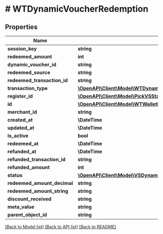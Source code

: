 # # WTDynamicVoucherRedemption

## Properties

Name | Type | Description | Notes
------------ | ------------- | ------------- | -------------
**session_key** | **string** |  |
**redeemed_amount** | **int** |  |
**dynamic_voucher_id** | **string** |  |
**redeemed_source** | **string** |  |
**redeemed_transaction_id** | **string** |  |
**transaction_type** | [**\OpenAPI\Client\Model\WTDynamicVoucherRedemptionTransactionType**](WTDynamicVoucherRedemptionTransactionType.md) |  |
**register_id** | [**\OpenAPI\Client\Model\PickVSStaticVoucherExcludeKeyofVSStaticVoucherRedeemedAtOrRefundedAtOrLastViewedAtRegisterID**](PickVSStaticVoucherExcludeKeyofVSStaticVoucherRedeemedAtOrRefundedAtOrLastViewedAtRegisterID.md) |  |
**id** | [**\OpenAPI\Client\Model\WTWalletPageViewId**](WTWalletPageViewId.md) |  |
**merchant_id** | **string** |  |
**created_at** | **\DateTime** |  |
**updated_at** | **\DateTime** |  |
**is_active** | **bool** |  |
**redeemed_at** | **\DateTime** |  | [optional]
**refunded_at** | **\DateTime** |  | [optional]
**refunded_transaction_id** | **string** |  |
**refunded_amount** | **int** |  |
**status** | [**\OpenAPI\Client\Model\VSDynamicVoucherStatus**](VSDynamicVoucherStatus.md) |  |
**redeemed_amount_decimal** | **string** |  |
**redeemed_amount_string** | **string** |  |
**discount_received** | **string** |  |
**meta_value** | **string** |  |
**parent_object_id** | **string** |  |

[[Back to Model list]](../../README.md#models) [[Back to API list]](../../README.md#endpoints) [[Back to README]](../../README.md)
